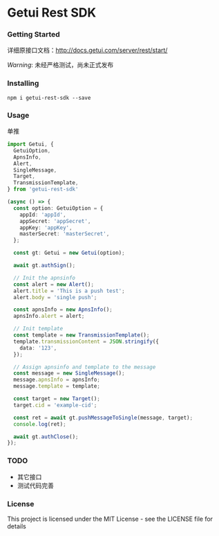 # Getui Rest SDK

### Getting Started

详细原接口文档：http://docs.getui.com/server/rest/start/

*Warning*: 未经严格测试，尚未正式发布

### Installing

```
npm i getui-rest-sdk --save
```

### Usage

单推

```ts
import Getui, {
  GetuiOption,
  ApnsInfo,
  Alert,
  SingleMessage,
  Target,
  TransmissionTemplate,
} from 'getui-rest-sdk'

(async () => {
  const option: GetuiOption = {
    appId: 'appId',
    appSecret: 'appSecret',
    appKey: 'appKey',
    masterSecret: 'masterSecret',
  };

  const gt: Getui = new Getui(option);

  await gt.authSign();

  // Init the apnsinfo
  const alert = new Alert();
  alert.title = 'This is a push test';
  alert.body = 'single push';

  const apnsInfo = new ApnsInfo();
  apnsInfo.alert = alert;

  // Init template
  const template = new TransmissionTemplate();
  template.transmissionContent = JSON.stringify({
    data: '123',
  });

  // Assign apnsinfo and template to the message
  const message = new SingleMessage();
  message.apnsInfo = apnsInfo;
  message.template = template;

  const target = new Target();
  target.cid = 'example-cid';

  const ret = await gt.pushMessageToSingle(message, target);
  console.log(ret);

  await gt.authClose();
});

```


### TODO
- 其它接口
- 测试代码完善

### License
This project is licensed under the MIT License - see the LICENSE file for details
